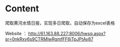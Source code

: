 # Content


爬取黄河水情日报，实现多日爬取，自动保存为excel表格

Website ： http://61.163.88.227:8006/hwsq.aspx?sr=0nkRxv6s9CTRMlwRgmfFF6jTpJPtAv87
